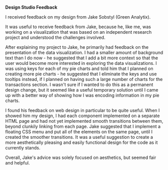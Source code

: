 **Design Studio Feedback**

I received feedback on my design from Jake Sobstyl (Green Analytix).

It was useful to receive feedback from Jake, because he, like me, 
was working on a visualization that was based on an 
independent research project and understood the challenges 
involved.

After explaining my project to Jake, he primarily had feedback on 
the presentation of the data visualization. I had a smaller 
amount of background text than I do now - he suggested that I add 
a bit more context so that the user would become more 
interested in exploring the data visualizations. I was using keys 
for each of my pie charts and told him that I planned on 
creating more pie charts - he suggested that I eliminate the keys 
and use tooltips instead, if I planned on having such a large 
number of charts for the transactions section. I wasn't sure if I 
wanted to do this as a permanent design change, but it seemed 
like a useful temporary solution until I came up with a better 
way of showing how I was encoding information in my pie charts.

I found his feedback on web design in particular to be quite 
useful. When I showed him my design, I had each component 
implemented on a separate HTML page and had not yet implemented 
smooth transitions between them, beyond clunkily linking from 
each page. Jake suggested that I implement a floating CSS menu 
and put all of the elements on the same page, until I created the 
smoother transitions. It was a useful suggestion to create a more 
aesthetically pleasing and easily functional design for the 
code as it currently stands.

Overall, Jake's advice was solely focused on aesthetics, but seemed fair and helpful.